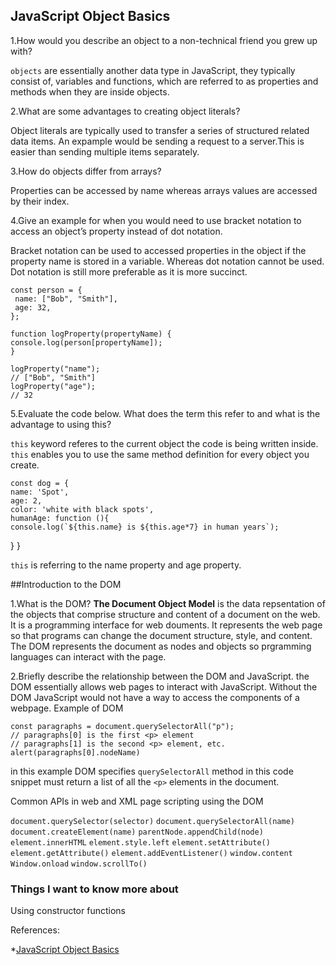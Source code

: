 ## JavaScript Object Basics

1.How would you describe an object to a non-technical friend you grew up with?

`objects` are essentially another data type in JavaScript, they typically consist of, variables and functions, which are referred to as properties and methods when they are inside objects. 


2.What are some advantages to creating object literals?

Object literals are typically used to transfer a series of structured related data items. An expample would be sending a request to a server.This is easier than sending multiple items separately.


3.How do objects differ from arrays?

Properties can be accessed by name whereas arrays values are accessed by their index.





4.Give an example for when you would need to use bracket notation to access an 
object’s property instead of dot notation.

Bracket notation can be used to accessed properties in the object if the property name is stored in a variable. Whereas dot notation cannot be used. Dot notation is still more preferable as it is more succinct. 


>
    const person = {
     name: ["Bob", "Smith"],
     age: 32,
    };

    function logProperty(propertyName) {
    console.log(person[propertyName]);
    }

    logProperty("name");
    // ["Bob", "Smith"]
    logProperty("age");
    // 32
> 
5.Evaluate the code below. What does the term this refer to and what is the advantage to using this? 

`this` keyword referes to the current object the code is being written inside.  `this` enables you to use the same method definition for every object you create.

>
    const dog = {
    name: 'Spot',
    age: 2,
    color: 'white with black spots',
    humanAge: function (){
    console.log(`${this.name} is ${this.age*7} in human years`);
  }
} 

>
`this` is referring to the name property and age property.  

##Introduction to the DOM 

1.What is the DOM?
**The Document Object Model** is the data repsentation of the objects that comprise structure and content of a document on the web. It is a programming interface for web douments. It represents the web page so that programs can change the document structure, style, and content. The DOM represents the document as nodes and objects so prgramming languages can interact with the page. 

2.Briefly describe the relationship between the DOM and JavaScript.
the DOM essentially allows web pages to interact with JavaScript. Without the DOM JavaScript would not have a way to access the components of a webpage. Example of DOM

>    
    const paragraphs = document.querySelectorAll("p");
    // paragraphs[0] is the first <p> element
    // paragraphs[1] is the second <p> element, etc.
    alert(paragraphs[0].nodeName)
>
in this example DOM specifies `querySelectorAll` method in this code snippet must return a list of all the `<p>` elements in the document. 

Common APIs in web and XML page scripting using the DOM


`document.querySelector(selector)`
`document.querySelectorAll(name)`
`document.createElement(name)`
`parentNode.appendChild(node)`
`element.innerHTML`
`element.style.left`
`element.setAttribute()`
`element.getAttribute()`
`element.addEventListener()`
`window.content`
`Window.onload`
`window.scrollTo()`


### Things I want to know more about

Using constructor functions

References:

*[JavaScript Object Basics](https://developer.mozilla.org/en-US/docs/Learn/JavaScript/Objects/Basics#introducing_constructors)